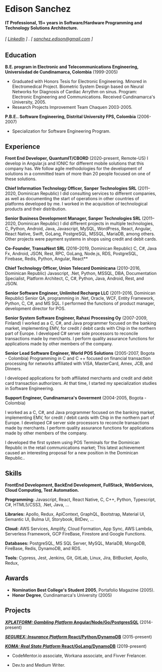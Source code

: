 Edison Sanchez
======

#### IT Professional, 15+ years in Software/Hardware Programming and Technology Solutions Architecture.
###### [ [LinkedIn](https://www.linkedin.com/in/sanchezedison/) ] . [ sanchez.edison@gmail.com ]

Education
---------
**B.E. program in Electronic and Telecommunications Engineering, Universisdad de Cundinamarca, Colombia** (1999-2005)

- Graduated with Honors Tesis for Electronic Engineering. Minored in Electromedical Project. Biometric System Design based on Neural Networks for Diagnosis of Cardiac Arrythm on sinus. Program: Electronic Engineering and Communications. Received Cundinamarca's University, 2005. 
- Research Projects Improvement Team Chaquen 2003-2005.

**P.B.E.. Software Engineering, Distrital University FPS, Colombia** (2006-2007)

- Specialization for Software Engineering Program.

Experience
---------

**Front End Developer, QuantumIT/CBORD** (2020-present, Remote-US)
I develop in Angular.js and IONIC for different mobile solutions that this company has. We follow agile methodologies for the development of solutions in a committed team of more than 20 people focused on one of these solutions.

**Chief Information Technology Officer, Sanper Technologies SRL** (2011–2020, Dominican Republic)
I did consulting services to different companies, as well as documenting the start of operations in other countries of platforms developed by me. I worked in the acquisition of technological products and their distribution.

**Senior Business Development Manager, Sanper Technologies SRL** (2011–2020, Dominican Republic)
I did different projects in multiple technologies, C, Python, Android, Java, Javascript, MySQL, WordPress, React, Angular, React Native, Swift, GoLang, PostgreSQL, MSSQL, MariaDB, among others. Other projects were payment systems in shops using credit and debit cards.

**Co-Founder, TransaNext SRL** (2016–2019, Dominican Republic)
C, C#, Java Fx, Android, JSON, Rest, RPC, GoLang, Node.js, RDS, PostgreSQL, Firebase, Redis, Python, Angular, React**

**Chief Technology Officer, Union Telecard Dominicana** (2010–2016, Dominican Republic)
Javascript, .Net, Python, MSSQL, DBA, Documentation Specialist, Platform Architect, C, C#, Python, Java, Android, Rest, and JSON.

**Senior Software Engineer, Unlimited Recharge LLC** (2011–2016, Dominican Republic)
Senior QA, programming in .Net, Oracle, WCF, Entity Framework, Python, C, C#, and MS SQL. I performed the functions of product manager, development director for POS.

**Senior System Software Engineer, Rahaxi Processing Oy** (2007-2009, Finland)
I worked as a C, C#, and Java programmer focused on the banking market, implementing EMV, for credit / debit cards with Chip in the northern part of Europe. I developed C# server side processors to reconcile transactions made by merchants. I perform quality assurance functions for applications made by other members of the company.

**Senior Lead Software Engineer, World POS Solutions** (2005-2007, Bogota - Colombia)
Programming in C and C ++ focused on financial transaction processing for networks affiliated with VISA, MasterCard, Amex, JCB, and Dinners.

I developed applications for both affiliated merchants and credit and debit card transaction authorizers. At that time, I started my specialization studies in Software Engineering.

**Support Engineer, Cundinamarca's Goverment** (2004-2005, Bogota - Colombia)

I worked as a C, C#, and Java programmer focused on the banking market, implementing EMV, for credit / debit cards with Chip in the northern part of Europe. I developed C# server side processors to reconcile transactions made by merchants. I perform quality assurance functions for applications made by other members of the company.

I developed the first system using POS Terminals for the Dominican Republic in the retail communications market; This latest achievement caused an interesting proposal for a new position in the Dominican Republic..

Skills
------
**FrontEnd Development, BackEnd Development, FullStack, WebServices, Cloud Computing, Test Automation.**

**Programming:** Javascript, React, React Native, C, C++, Python, Typescript, C#, HTML5/CSS3, .Net, Java, ...

**Libraries:** Apollo, Redux, ApiContext, GraphQL, Bootstrap, Material UI, Semantic UI, Bulma UI, Storybook, BitDev, ...

**Cloud:** AWS Services, Amplify, Cloud Formation, App Sync, AWS Lambda, Serverless Framework, GCP FireBase, Firestore and Google Functions.

**Databases:** PostgreSQL, MS SQL Server, MySQL, MariaDB, MongoDB, FireBase, Redis, DynamoDB, and RDS.

**Tools:** Cypress, Jest, Jenkins, Git, GitLab, Linux, Jira, BitBucket, Apollo, Redux, 

Awards
------
- **Nomination Best College's Student 2005**, Portafolio Magazine (2005).
- **Honor Degree**, Cundinamarca's University (2005)

Projects
--------
**[*XPLATFORM: Gambling Platform* Angular/Node/Go/PostgresSQL](http://xplatform.sanpertech.com)** (2014-present)

**[*SEGUREX: Insurance Platform* React/Python/DynamoDB](http://segurex.sanpertech.com)** (2015-present)

**[*KOMA: Real State Platform* React/GoLang/DynamoDB](http://koma.sanpertech.com)** (2019-present)

- CodeMentor.io associate, Workana associate, and Fivver Frelancer.

- Dev.to and Medium Writer.
